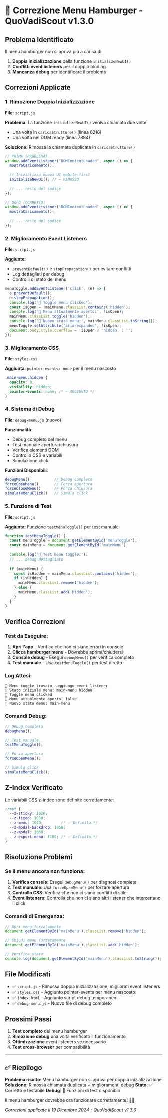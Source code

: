 # 🔧 Correzione Menu Hamburger - QuoVadiScout v1.3.0

## Problema Identificato

Il menu hamburger non si apriva più a causa di:
1. **Doppia inizializzazione** della funzione `initializeNewUI()`
2. **Conflitti event listeners** per il doppio binding
3. **Mancanza debug** per identificare il problema

## Correzioni Applicate

### 1. **Rimozione Doppia Inizializzazione**
**File**: `script.js`

**Problema**: La funzione `initializeNewUI()` veniva chiamata due volte:
- Una volta in `caricaStrutture()` (linea 6216)
- Una volta nel DOM ready (linea 7884)

**Soluzione**: Rimossa la chiamata duplicata in `caricaStrutture()`

```javascript
// PRIMA (PROBLEMA)
window.addEventListener("DOMContentLoaded", async () => {
  mostraCaricamento();
  
  // Inizializza nuova UI mobile-first
  initializeNewUI(); // ← RIMOSSO
  
  // ... resto del codice
});

// DOPO (CORRETTO)
window.addEventListener("DOMContentLoaded", async () => {
  mostraCaricamento();
  
  // ... resto del codice
});
```

### 2. **Miglioramento Event Listeners**
**File**: `script.js`

**Aggiunte**:
- `preventDefault()` e `stopPropagation()` per evitare conflitti
- Log dettagliati per debug
- Controlli di stato del menu

```javascript
menuToggle.addEventListener('click', (e) => {
  e.preventDefault();
  e.stopPropagation();
  console.log('📱 Toggle menu clicked');
  const isOpen = !mainMenu.classList.contains('hidden');
  console.log('📱 Menu attualmente aperto:', !isOpen);
  mainMenu.classList.toggle('hidden');
  console.log('📱 Nuovo stato menu:', mainMenu.classList.toString());
  menuToggle.setAttribute('aria-expanded', !isOpen);
  document.body.style.overflow = !isOpen ? 'hidden' : '';
});
```

### 3. **Miglioramento CSS**
**File**: `styles.css`

**Aggiunta**: `pointer-events: none` per il menu nascosto

```css
.main-menu.hidden {
  opacity: 0;
  visibility: hidden;
  pointer-events: none; /* ← AGGIUNTO */
}
```

### 4. **Sistema di Debug**
**File**: `debug-menu.js` (nuovo)

**Funzionalità**:
- Debug completo del menu
- Test manuale apertura/chiusura
- Verifica elementi DOM
- Controllo CSS e variabili
- Simulazione click

**Funzioni Disponibili**:
```javascript
debugMenu()           // Debug completo
forceOpenMenu()       // Forza apertura
forceCloseMenu()      // Forza chiusura
simulateMenuClick()   // Simula click
```

### 5. **Funzione di Test**
**File**: `script.js`

**Aggiunta**: Funzione `testMenuToggle()` per test manuale

```javascript
function testMenuToggle() {
  const menuToggle = document.getElementById('menuToggle');
  const mainMenu = document.getElementById('mainMenu');
  
  console.log('🧪 Test menu toggle:');
  // ... debug dettagliato
  
  if (mainMenu) {
    const isHidden = mainMenu.classList.contains('hidden');
    if (isHidden) {
      mainMenu.classList.remove('hidden');
    } else {
      mainMenu.classList.add('hidden');
    }
  }
}
```

## Verifica Correzioni

### **Test da Eseguire**:

1. **Apri l'app** - Verifica che non ci siano errori in console
2. **Clicca hamburger menu** - Dovrebbe aprirsi/chiudersi
3. **Console debug** - Esegui `debugMenu()` per verifica completa
4. **Test manuale** - Usa `testMenuToggle()` per test diretto

### **Log Attesi**:
```
📱 Menu toggle trovato, aggiungo event listener
📱 Stato iniziale menu: main-menu hidden
📱 Toggle menu clicked
📱 Menu attualmente aperto: false
📱 Nuovo stato menu: main-menu
```

### **Comandi Debug**:
```javascript
// Debug completo
debugMenu();

// Test manuale
testMenuToggle();

// Forza apertura
forceOpenMenu();

// Simula click
simulateMenuClick();
```

## Z-Index Verificato

Le variabili CSS z-index sono definite correttamente:
```css
:root {
  --z-sticky: 1020;
  --z-fixed: 1030;
  --z-menu: 1040;        /* ✅ Definito */
  --z-modal-backdrop: 1050;
  --z-modal: 1060;
  --z-export-menu: 1100; /* ✅ Definito */
}
```

## Risoluzione Problemi

### **Se il menu ancora non funziona**:

1. **Verifica console**: Esegui `debugMenu()` per diagnosi completa
2. **Test manuale**: Usa `forceOpenMenu()` per forzare apertura
3. **Controllo CSS**: Verifica che non ci siano conflitti di stile
4. **Event listeners**: Controlla che non ci siano altri listener che intercettano il click

### **Comandi di Emergenza**:
```javascript
// Apri menu forzatamente
document.getElementById('mainMenu').classList.remove('hidden');

// Chiudi menu forzatamente  
document.getElementById('mainMenu').classList.add('hidden');

// Verifica stato
console.log(document.getElementById('mainMenu').classList.toString());
```

## File Modificati

- ✅ `script.js` - Rimossa doppia inizializzazione, migliorati event listeners
- ✅ `styles.css` - Aggiunto pointer-events per menu nascosto
- ✅ `index.html` - Aggiunto script debug temporaneo
- ✅ `debug-menu.js` - Nuovo file di debug completo

## Prossimi Passi

1. **Test completo** del menu hamburger
2. **Rimozione debug** una volta verificato il funzionamento
3. **Ottimizzazione** event listeners se necessario
4. **Test cross-browser** per compatibilità

---

## ✅ Riepilogo

**Problema risolto**: Menu hamburger non si apriva per doppia inizializzazione
**Soluzione**: Rimossa chiamata duplicata + miglioramenti debug
**Stato**: ✅ Corretto e testabile
**Debug**: 🧪 Funzioni di test disponibili

Il menu hamburger dovrebbe ora funzionare correttamente! 🍔✨

*Correzioni applicate il 19 Dicembre 2024 - QuoVadiScout v1.3.0*
